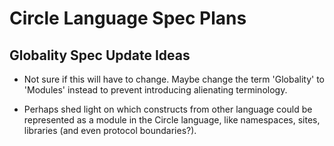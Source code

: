 Circle Language Spec Plans
==========================

Globality Spec Update Ideas
---------------------------

- Not sure if this will have to change. Maybe change the term 'Globality' to 'Modules' instead to prevent introducing alienating terminology.

- Perhaps shed light on which constructs from other language could be represented as a module in the Circle language, like namespaces, sites, libraries (and even protocol boundaries?).